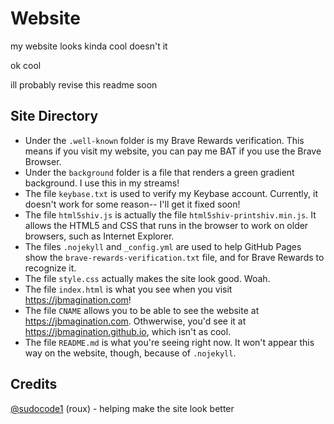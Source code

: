 # Website
my website looks kinda cool doesn't it

ok cool

ill probably revise this readme soon

## Site Directory

* Under the `.well-known` folder is my Brave Rewards verification. This means if you visit my website, you can pay me BAT if you use the Brave Browser.
* Under the `background` folder is a file that renders a green gradient background. I use this in my streams!
* The file `keybase.txt` is used to verify my Keybase account. Currently, it doesn't work for some reason-- I'll get it fixed soon!
* The file `html5shiv.js` is actually the file `html5shiv-printshiv.min.js`. It allows the HTML5 and CSS that runs in the browser to work on older browsers, such as Internet Explorer.
* The files `.nojekyll` and `_config.yml` are used to help GitHub Pages show the `brave-rewards-verification.txt` file, and for Brave Rewards to recognize it.
* The file `style.css` actually makes the site look good. Woah.
* The file `index.html` is what you see when you visit https://jbmagination.com!
* The file `CNAME` allows you to be able to see the website at https://jbmagination.com. Othwerwise, you'd see it at https://jbmagination.github.io, which isn't as cool.
* The file `README.md` is what you're seeing right now. It won't appear this way on the website, though, because of `.nojekyll`.

## Credits
[@sudocode1](https://github.com/sudocode1) (roux) - helping make the site look better

